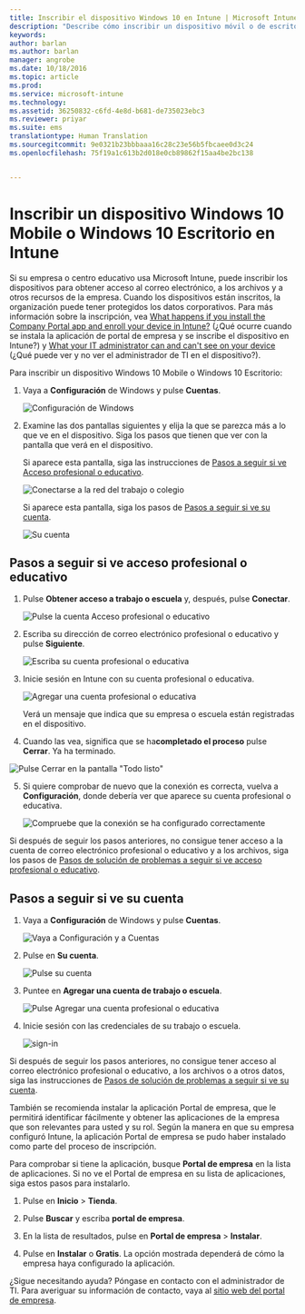```yaml
---
title: Inscribir el dispositivo Windows 10 en Intune | Microsoft Intune
description: "Describe cómo inscribir un dispositivo móvil o de escritorio Windows 10 en Intune."
keywords: 
author: barlan
ms.author: barlan
manager: angrobe
ms.date: 10/18/2016
ms.topic: article
ms.prod: 
ms.service: microsoft-intune
ms.technology: 
ms.assetid: 36250832-c6fd-4e8d-b681-de735023ebc3
ms.reviewer: priyar
ms.suite: ems
translationtype: Human Translation
ms.sourcegitcommit: 9e0321b23bbbaaa16c28c23e56b5fbcaee0d3c24
ms.openlocfilehash: 75f19a1c613b2d018e0cb89862f15aa4be2bc138


---
```



# Inscribir un dispositivo Windows 10 Mobile o Windows 10 Escritorio en Intune

Si su empresa o centro educativo usa Microsoft Intune, puede inscribir los dispositivos para obtener acceso al correo electrónico, a los archivos y a otros recursos de la empresa. Cuando los dispositivos están inscritos, la organización puede tener protegidos los datos corporativos. Para más información sobre la inscripción, vea [What happens if you install the Company Portal app and enroll your device in Intune?](what-happens-if-you-install-the-company-portal-app-and-enroll-your-device-in-intune-windows.md) (¿Qué ocurre cuando se instala la aplicación de portal de empresa y se inscribe el dispositivo en Intune?) y [What your IT administrator can and can't see on your device](what-can-your-it-administrator-see-when-you-enroll-your-device-in-intune-windows.md) (¿Qué puede ver y no ver el administrador de TI en el dispositivo?).


Para inscribir un dispositivo Windows 10 Mobile o Windows 10 Escritorio:

1.  Vaya a **Configuración** de Windows y pulse **Cuentas**.

    ![Configuración de Windows](./media/w10-enroll-rs1-settings-accounts.png)

2.  Examine las dos pantallas siguientes y elija la que se parezca más a lo que ve en el dispositivo. Siga los pasos que tienen que ver con la pantalla que verá en el dispositivo.

    Si aparece esta pantalla, siga las instrucciones de [Pasos a seguir si ve Acceso profesional o educativo](#steps-to-follow-if-you-see-access-work-or-school).

    ![Conectarse a la red del trabajo o colegio](./media/w10-enroll-rs1-connect-to-work-or-school.png)

    Si aparece esta pantalla, siga los pasos de [Pasos a seguir si ve su cuenta](#steps-to-follow-if-you-see-your-account).

    ![Su cuenta](./media/w10-enroll-2-accounts-your-account.png)

## Pasos a seguir si ve acceso profesional o educativo

1.  Pulse **Obtener acceso a trabajo o escuela** y, después, pulse **Conectar**.

    ![Pulse la cuenta Acceso profesional o educativo](./media/w10-enroll-rs1-connect-to-work-or-school.png)

2.  Escriba su dirección de correo electrónico profesional o educativo y pulse **Siguiente**.

    ![Escriba su cuenta profesional o educativa](./media/w10-enroll-rs1-set-up-work-or-school-account.png)

3. Inicie sesión en Intune con su cuenta profesional o educativa.

    ![Agregar una cuenta profesional o educativa](./media/w10-enroll-rs1-enter-your-credentials.png)

    Verá un mensaje que indica que su empresa o escuela están registradas en el dispositivo.

4. Cuando las vea, significa que se ha**completado el proceso** pulse **Cerrar**. Ya ha terminado.

  ![Pulse Cerrar en la pantalla "Todo listo"](./media/w10-enroll-rs1-youre-all-set.png)

5. Si quiere comprobar de nuevo que la conexión es correcta, vuelva a **Configuración**, donde debería ver que aparece su cuenta profesional o educativa.

    ![Compruebe que la conexión se ha configurado correctamente](./media/w10-enroll-rs1-validate-successful-enrollment.png)

Si después de seguir los pasos anteriores, no consigue tener acceso a la cuenta de correo electrónico profesional o educativo y a los archivos, siga los pasos de [Pasos de solución de problemas a seguir si ve acceso profesional o educativo](troubleshoot-your-windows-10-device-windows.md#troubleshooting-steps-to-follow-if-you-see-access-work-or-school).


## Pasos a seguir si ve su cuenta

1.  Vaya a **Configuración** de Windows y pulse **Cuentas**.

    ![Vaya a Configuración y a Cuentas](./media/W10-enroll-1-settings-accounts.png)

2.  Pulse en **Su cuenta**.

    ![Pulse su cuenta](./media/W10-enroll-2-accounts-your-account.png)

3.  Puntee en **Agregar una cuenta de trabajo o escuela**.

    ![Pulse Agregar una cuenta profesional o educativa](./media/w10-enroll-3-add-work-school-acct.png)

4.  Inicie sesión con las credenciales de su trabajo o escuela.

    ![sign-in](./media/W10-enroll-4-sign-in.png)

Si después de seguir los pasos anteriores, no consigue tener acceso al correo electrónico profesional o educativo, a los archivos o a otros datos, siga las instrucciones de [Pasos de solución de problemas a seguir si ve su cuenta](troubleshoot-your-windows-10-device-windows.md#troubleshooting-steps-to-follow-if-you-see-your-account).

También se recomienda instalar la aplicación Portal de empresa, que le permitirá identificar fácilmente y obtener las aplicaciones de la empresa que son relevantes para usted y su rol. Según la manera en que su empresa configuró Intune, la aplicación Portal de empresa se pudo haber instalado como parte del proceso de inscripción.

Para comprobar si tiene la aplicación, busque **Portal de empresa** en la lista de aplicaciones. Si no ve el Portal de empresa en su lista de aplicaciones, siga estos pasos para instalarlo.

1.  Pulse en **Inicio** &gt; **Tienda**.

2.  Pulse **Buscar** y escriba **portal de empresa**.

3.  En la lista de resultados, pulse en **Portal de empresa** &gt; **Instalar**.

4.  Pulse en **Instalar** o **Gratis**. La opción mostrada dependerá de cómo la empresa haya configurado la aplicación.

¿Sigue necesitando ayuda? Póngase en contacto con el administrador de TI. Para averiguar su información de contacto, vaya al [sitio web del portal de empresa](http://portal.manage.microsoft.com).





<!--HONumber=Oct16_HO1-->


